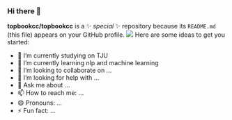 ### Hi there 👋


**topbookcc/topbookcc** is a ✨ _special_ ✨ repository because its `README.md` (this file) appears on your GitHub profile.
![](https://github-readme-stats.vercel.app/api?username=topbookcc)
Here are some ideas to get you started:

- 🔭 I’m currently studying on TJU
- 🌱 I’m currently learning nlp and machine learning
- 👯 I’m looking to collaborate on ...
- 🤔 I’m looking for help with ...
- 💬 Ask me about ...
- 📫 How to reach me: ...
- 😄 Pronouns: ...
- ⚡ Fun fact: ...

